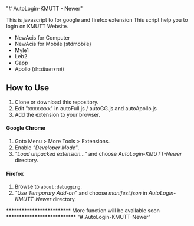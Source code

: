 "# AutoLogin-KMUTT - Newer" 

This is javascript to for google and firefox extension
This script help you to login on KMUTT Website.
- NewAcis for Computer
- NewAcis for Mobile (stdmobile)
- Myle1
- Leb2
- Gapp
- Apollo (ประเมินอาจารย์)

## How to Use
1. Clone or download this repository.
2. Edit "xxxxxxxx" in autoFull.js / autoGG.js and autoApollo.js
3. Add the extension to your browser.

#### Google Chrome
1. Goto Menu > More Tools > Extensions.
2. Enable *"Developer Mode"*.
3. *"Load unpacked extension..."* and choose *AutoLogin-KMUTT-Newer* directory.
#### Firefox
1. Browse to `about:debugging`.
2. *"Use Temporary Add-on"* and choose *manifest.json* in *AutoLogin-KMUTT-Newer* directory.

************************* More function will be available soon ***************************
"# AutoLogin-KMUTT-Newer" 
